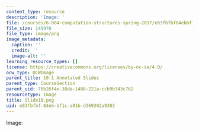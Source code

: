 ```yaml
---
content_type: resource
description: 'Image: '
file: /courses/6-004-computation-structures-spring-2017/e83fbfbf84ebbf1ca81bd369302a9383_Slide18.png
file_size: 145970
file_type: image/png
image_metadata:
  caption: ''
  credit: ''
  image-alt: ''
learning_resource_types: []
license: https://creativecommons.org/licenses/by-nc-sa/4.0/
ocw_type: OCWImage
parent_title: 10.1 Annotated Slides
parent_type: CourseSection
parent_uid: 76b26f4e-38da-1486-221a-ccb9b343c762
resourcetype: Image
title: Slide18.png
uid: e83fbfbf-84eb-bf1c-a81b-d369302a9383
---
```

Image: 